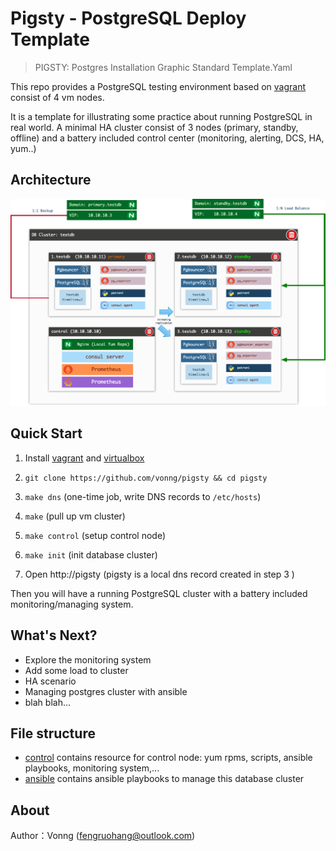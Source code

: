 # Pigsty - PostgreSQL Deploy Template

> PIGSTY: Postgres Installation Graphic Standard Template.Yaml

This repo provides a PostgreSQL testing environment based on [vagrant](https://vagrantup.com/) consist of 4 vm nodes.

It is a template for illustrating some practice about running PostgreSQL in real world. A minimal HA cluster consist of 3 nodes (primary, standby, offline) and a battery included control center (monitoring, alerting, DCS, HA, yum..)



## Architecture

![](doc/img/architecture.png)



## Quick Start

1. Install [vagrant](https://vagrantup.com/) and [virtualbox](https://www.virtualbox.org/)
2. `git clone https://github.com/vonng/pigsty && cd pigsty`
3. `make dns` (one-time job, write DNS records to `/etc/hosts`)
4. `make` (pull up vm cluster)
5. `make control` (setup control node)
6. `make init` (init database cluster)

7. Open http://pigsty  (pigsty is a local dns record created in step 3 )

Then you will have a running PostgreSQL cluster with a battery included monitoring/managing system.



## What's Next?

* Explore the monitoring system
* Add some load to cluster
* HA scenario
* Managing postgres cluster with ansible
* blah blah...



## File structure

* [control](control/) contains resource for control node: yum rpms, scripts, ansible playbooks, monitoring system,...
* [ansible](ansible/) contains ansible playbooks to manage this database cluster





## About

Author：Vonng ([fengruohang@outlook.com](mailto:fengruohang@outlook.com))
